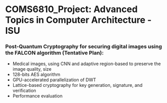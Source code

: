 # COMS6810_Project: Advanced Topics in Computer Architecture - ISU

### Post-Quantum Cryptography for securing digital images using the FALCON algorithm (Tentative Plan):
- Medical images, using CNN and adaptive region-based to preserve the image quality, size
- 128-bits AES algorithm
- GPU-accelerated parallelization of DWT
- Lattice-based cryptography for key generation, signature, and verification
- Performance evaluation
 
